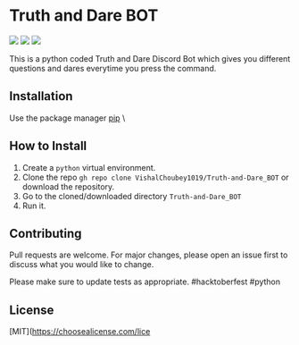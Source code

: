 # Truth and Dare BOT

<p align="left">
<a href="https://github.com/VishalChoubey1019/Truth-and-Dare_BOT/blob/main/LICENSE" alt="Lisence"><img src="https://img.shields.io/github/license/VishalChoubey1019/Truth-and-Dare_BOT"></a> <a href="https://github.com/VishalChoubey1019/Truth-and-Dare_BOT/issues" alt="Issues"><img src="https://img.shields.io/github/issues/VishalChoubey1019/Truth-and-Dare_BOT"></a> <a href="<_set your twitter id_>" alt="Twiter-Follow"><img src="https://img.shields.io/twitter/url?url=https%3A%2F%2Fgithub.com%2FVishalChoubey1019%2FTruth-and-Dare_BOT"></a>
</p>

This is a python coded Truth and Dare Discord Bot which gives you different questions and dares everytime you press the command.

## Installation

Use the package manager [pip](https://pip.pypa.io/en/stable/) \


## How to Install

1. Create a ```python``` virtual environment.
2. Clone the repo ```gh repo clone VishalChoubey1019/Truth-and-Dare_BOT``` or download the repository.
3. Go to the cloned/downloaded directory ``` Truth-and-Dare_BOT ``` 
4. Run it.


## Contributing

Pull requests are welcome. For major changes, please open an issue first to discuss what you would like to change.

Please make sure to update tests as appropriate.
#hacktoberfest #python
## License
[MIT](https://choosealicense.com/lice

